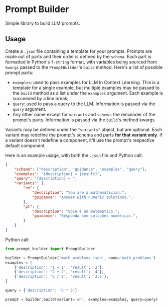 # Prompt Builder

Simple library to build LLM prompts.

## Usage

Create a `.json` file containing a template for your prompts. Prompts are made out of parts and their order is defined by the `schema`. Each part is formatted in Python's `f-string` format, with variables being sourced from `kwargs` passed to the `PromptBuilder`'s `build` method. Here's a list of possible prompt parts:

- `examples`: used to pass examples for LLM In Context Learning. This is a template for a single example, but multiple examples may be passed to the `build` method as a list under the `examples` argument. Each example is succeeded by a line break;
- `query`: used to pass a query to the LLM. Information is passed via the `query` argument.
- Any other name except for `variants` and `schema`: the remainder of the prompt's parts. Information is passed via the `build`'s method kwargs.

Variants may be defined under the `"variants"` object, but are optional. Each variant may redefine the prompt's schema and parts **for that variant only**. If a variant doesn't redefine a component, it'll use the prompt's respective default component.

Here is an example usage, with both the `.json` file and Python call:

```json
{
    "schema": ["description", "guidance", "examples", "query"],
    "examples": "{description} = {result}",
    "query": "{description} = ",
    "variants": {
        "en": {
            "description": "You are a mathematician.",
            "guidance": "Answer with numeric solutions.",
        },
        "pt": {
            "description": "Você é um matemático.",
            "guidance": "Responda com soluções numéricas.",
        }
    }
}
```
Python call:

```python
from prompt_builder import PromptBuilder

builder = PromptBuilder('math_problems.json', name='math_problems')
examples = [
    {'description': '1 + 1', 'result': '2'},
    {'description': '2 + 2', 'result': '4'},
    {'description': '5 / 2', 'result': '2.5'},
]

query = {'description': '5 * 3'}

prompt = builder.build(variant='en', examples=examples, query=query)
```